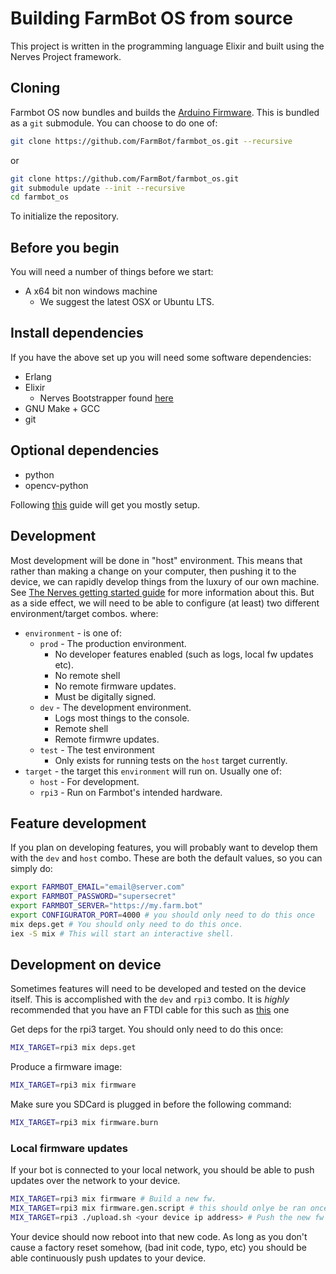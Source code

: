 # Building FarmBot OS from source

This project is written in the programming language Elixir and built using the
Nerves Project framework.

## Cloning

Farmbot OS now bundles and builds the [Arduino Firmware](https://github.com/farmbot/farmbot-arduino-firmware).
This is bundled as a `git` submodule. You can choose to do one of:

```bash
git clone https://github.com/FarmBot/farmbot_os.git --recursive
```

or

```bash
git clone https://github.com/FarmBot/farmbot_os.git
git submodule update --init --recursive
cd farmbot_os
```

To initialize the repository.

## Before you begin

You will need a number of things before we start:

* A x64 bit non windows machine
  * We suggest the latest OSX or Ubuntu LTS.

## Install dependencies

If you have the above set up you will need some software dependencies:

* Erlang
* Elixir
  * Nerves Bootstrapper found [here](https://hexdocs.pm/nerves/installation.html#Linux)
* GNU Make + GCC
* git

## Optional dependencies

* python
* opencv-python

Following [this](http://embedded-elixir.com/post/2017-05-23-using-asdf-vm/) guide
will get you mostly setup.

## Development

Most development will be done in "host" environment. This means that rather than
making a change on your computer, then pushing it to the device, we can rapidly
develop things from the luxury of our own machine.
See [The Nerves getting started guide](https://hexdocs.pm/nerves/getting-started.html)
for more information about this. But as a side effect, we will need to be able
to configure (at least) two different environment/target combos. where:

* `environment` - is one of:
  * `prod` - The production environment.
    * No developer features enabled (such as logs, local fw updates etc).
    * No remote shell
    * No remote firmware updates.
    * Must be digitally signed.
  * `dev` - The development environment.
    * Logs most things to the console.
    * Remote shell
    * Remote firmwre updates.
  * `test` - The test environment
    * Only exists for running tests on the `host` target currently.
* `target` - the target this `environment` will run on. Usually one of:
  * `host` - For development.
  * `rpi3` - Run on Farmbot's intended hardware.

## Feature development

If you plan on developing features, you will probably want to develop them with
the `dev` and `host` combo. These are both the default values,
so you can simply do:

```bash
export FARMBOT_EMAIL="email@server.com"
export FARMBOT_PASSWORD="supersecret"
export FARMBOT_SERVER="https://my.farm.bot"
export CONFIGURATOR_PORT=4000 # you should only need to do this once
mix deps.get # You should only need to do this once.
iex -S mix # This will start an interactive shell.
```

## Development on device

Sometimes features will need to be developed and tested on the device itself.
This is accomplished with the `dev` and `rpi3` combo.
It is *highly* recommended that you have an FTDI cable for this such as
[this](https://www.digikey.com/product-detail/en/ftdi/TTL-232R-RPI/768-1204-ND) one

Get deps for the rpi3 target. You should only need to do this once:

```bash
MIX_TARGET=rpi3 mix deps.get
```

Produce a firmware image:

```bash
MIX_TARGET=rpi3 mix firmware
```

Make sure you SDCard is plugged in before the following command:

```bash
MIX_TARGET=rpi3 mix firmware.burn
```

### Local firmware updates

If your bot is connected to your local network, you should be able to
push updates over the network to your device.

```bash
MIX_TARGET=rpi3 mix firmware # Build a new fw.
MIX_TARGET=rpi3 mix firmware.gen.script # this should onlye be ran once
MIX_TARGET=rpi3 ./upload.sh <your device ip address> # Push the new fw to the device.
```

Your device should now reboot into that new code. As long as you don't cause
a factory reset somehow, (bad init code, typo, etc) you should be able
continuously push updates to your device.
